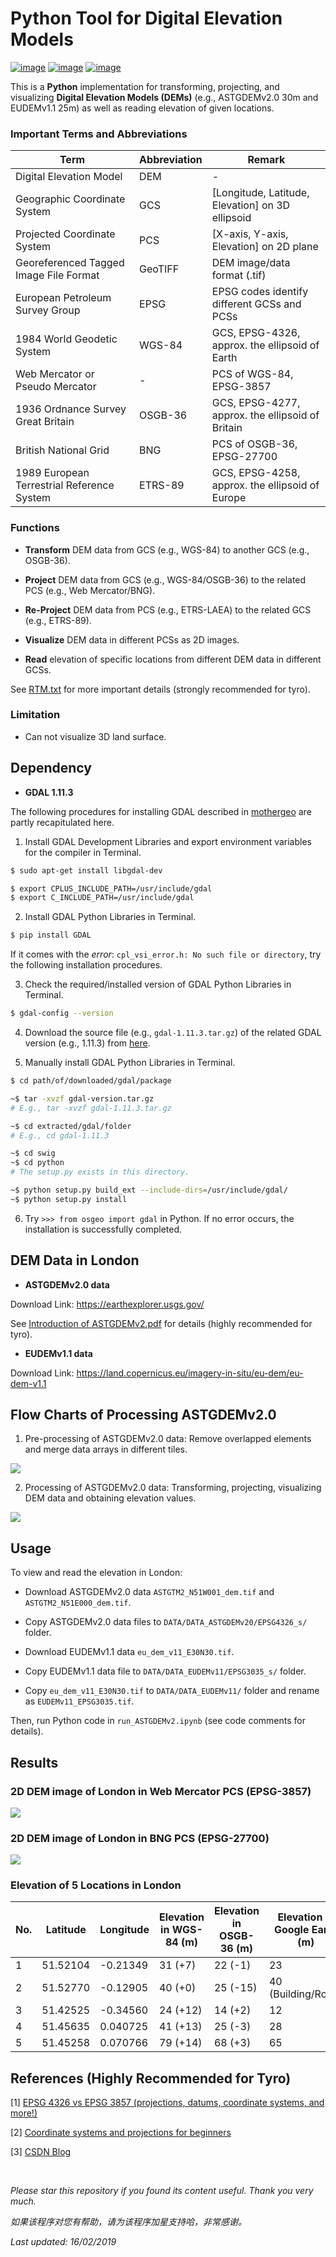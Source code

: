 # Python Tool for Digital Elevation Models

[![image](https://img.shields.io/badge/license-MIT-lightgrey.svg)]()
[![image](https://img.shields.io/badge/platform-linux-lightgrey.svg)]()
[![image](https://img.shields.io/badge/python-3.7-blue.svg)]()

This is a **Python** implementation for transforming, projecting, and visualizing **Digital Elevation Models (DEMs)** (e.g., ASTGDEMv2.0 30m and EUDEMv1.1 25m) as well as reading elevation of given locations.

### Important Terms and Abbreviations

| Term                                       | Abbreviation | Remark 
| ------------------------------------------ | ------------ | ------ 
| Digital Elevation Model                    | DEM          | - 
| Geographic Coordinate System               | GCS          | [Longitude, Latitude, Elevation] on 3D ellipsoid 
| Projected Coordinate System                | PCS          | [X-axis, Y-axis, Elevation] on 2D plane 
| Georeferenced Tagged Image File Format     | GeoTIFF      | DEM image/data format (.tif) 
| European Petroleum Survey Group            | EPSG         | EPSG codes identify different GCSs and PCSs 
| 1984 World Geodetic System                 | WGS-84       | GCS, EPSG-4326, approx. the ellipsoid of Earth 
| Web Mercator or Pseudo Mercator            | -            | PCS of WGS-84, EPSG-3857 
| 1936 Ordnance Survey Great Britain         | OSGB-36      | GCS, EPSG-4277, approx. the ellipsoid of Britain 
| British National Grid                      | BNG          | PCS of OSGB-36, EPSG-27700 
| 1989 European Terrestrial Reference System | ETRS-89      | GCS, EPSG-4258, approx. the ellipsoid of Europe 

### Functions

- **Transform** DEM data from GCS (e.g., WGS-84) to another GCS (e.g., OSGB-36).

- **Project** DEM data from GCS (e.g., WGS-84/OSGB-36) to the related PCS (e.g., Web Mercator/BNG).

- **Re-Project** DEM data from PCS (e.g., ETRS-LAEA) to the related GCS (e.g., ETRS-89).

- **Visualize** DEM data in different PCSs as 2D images.

- **Read** elevation of specific locations from different DEM data in different GCSs.

See [RTM.txt](https://github.com/HeZhang1994/DEM-Digital-Elevation-Model-Tools/blob/master/RTM.txt) for more important details (strongly recommended for tyro).

### Limitation

- Can not visualize 3D land surface.

## Dependency

* __GDAL 1.11.3__

The following procedures for installing GDAL described in [mothergeo](https://mothergeo-py.readthedocs.io/en/latest/development/how-to/gdal-ubuntu-pkg.html) are partly recapitulated here.

1. Install GDAL Development Libraries and export environment variables for the compiler in Terminal.
```bash
$ sudo apt-get install libgdal-dev

$ export CPLUS_INCLUDE_PATH=/usr/include/gdal
$ export C_INCLUDE_PATH=/usr/include/gdal
```

2. Install GDAL Python Libraries in Terminal.
```bash
$ pip install GDAL
```

If it comes with the *error*: ```cpl_vsi_error.h: No such file or directory```, try the following installation procedures.

3. Check the required/installed version of GDAL Python Libraries in Terminal.
```bash
$ gdal-config --version
```

4. Download the source file (e.g., ```gdal-1.11.3.tar.gz```) of the related GDAL version (e.g., 1.11.3) from [here](http://trac.osgeo.org/gdal/wiki/DownloadSource).

5. Manually install GDAL Python Libraries in Terminal.
```bash
$ cd path/of/downloaded/gdal/package

~$ tar -xvzf gdal-version.tar.gz
# E.g., tar -xvzf gdal-1.11.3.tar.gz

~$ cd extracted/gdal/folder
# E.g., cd gdal-1.11.3

~$ cd swig
~$ cd python
# The setup.py exists in this directory.

~$ python setup.py build_ext --include-dirs=/usr/include/gdal/
~$ python setup.py install
```

6. Try ```>>> from osgeo import gdal``` in Python. If no error occurs, the installation is successfully completed.

## DEM Data in London

- **ASTGDEMv2.0 data**

Download Link: https://earthexplorer.usgs.gov/

See [Introduction of ASTGDEMv2.pdf](https://github.com/HeZhang1994/DEM-Digital-Elevation-Model-Tools/blob/master/Introduction%20of%20ASTGDEMv2.pdf) for details (highly recommended for tyro).

- **EUDEMv1.1 data**

Download Link: https://land.copernicus.eu/imagery-in-situ/eu-dem/eu-dem-v1.1

## Flow Charts of Processing ASTGDEMv2.0

1. Pre-processing of ASTGDEMv2.0 data: Remove overlapped elements and merge data arrays in different tiles.

![](https://github.com/HeZhang1994/DEM-Digital-Elevation-Model-Tools/blob/master/images/DEM_Tool_Step1.png)

2. Processing of ASTGDEMv2.0 data: Transforming, projecting, visualizing DEM data and obtaining elevation values.

![](https://github.com/HeZhang1994/DEM-Digital-Elevation-Model-Tools/blob/master/images/DEM_Tool_Step2.png)

## Usage

To view and read the elevation in London: 

- Download ASTGDEMv2.0 data ```ASTGTM2_N51W001_dem.tif``` and ```ASTGTM2_N51E000_dem.tif```.
- Copy ASTGDEMv2.0 data files to ```DATA/DATA_ASTGDEMv20/EPSG4326_s/``` folder.

- Download EUDEMv1.1 data ```eu_dem_v11_E30N30.tif```.
- Copy EUDEMv1.1 data file to ```DATA/DATA_EUDEMv11/EPSG3035_s/``` folder.
- Copy ```eu_dem_v11_E30N30.tif``` to ```DATA/DATA_EUDEMv11/``` folder and rename as ```EUDEMv11_EPSG3035.tif```.

Then, run Python code in ```run_ASTGDEMv2.ipynb``` (see code comments for details).

## Results

### 2D DEM image of London in Web Mercator PCS (EPSG-3857)

![](https://github.com/HeZhang1994/DEM-Digital-Elevation-Model-Tools/blob/master/images/LD_EPSG3857.png)

### 2D DEM image of London in BNG PCS (EPSG-27700)

![](https://github.com/HeZhang1994/DEM-Digital-Elevation-Model-Tools/blob/master/images/LD_EPSG27700.png)

### Elevation of 5 Locations in London

| No. | Latitude | Longitude | Elevation in WGS-84 (m) | Elevation in OSGB-36 (m) | Elevation in Google Earth (m) 
| --- | -------- | --------- | ----------------------- | ------------------------ | ----------------------------- 
| 1   | 51.52104 | -0.21349  | 31 (+7)                 | 22 (-1)                  | 23 
| 2   | 51.52770 | -0.12905  | 40 (+0)                 | 25 (-15)                 | 40 (Building/Road) 
| 3   | 51.42525 | -0.34560  | 24 (+12)                | 14 (+2)                  | 12 
| 4   | 51.45635 | 0.040725  | 41 (+13)                | 25 (-3)                  | 28 
| 5   | 51.45258 | 0.070766  | 79 (+14)                | 68 (+3)                  | 65 

## References (Highly Recommended for Tyro)

[1] [EPSG 4326 vs EPSG 3857 (projections, datums, coordinate systems, and more!)](http://lyzidiamond.com/posts/4326-vs-3857)

[2] [Coordinate systems and projections for beginners](https://communityhub.esriuk.com/geoxchange/2012/3/26/coordinate-systems-and-projections-for-beginners.html)

[3] [CSDN Blog](https://blog.csdn.net/liuhailiuhai12/article/details/75007417)

<br>

<i>Please star this repository if you found its content useful. Thank you very much.</i>

<i>如果该程序对您有帮助，请为该程序加星支持哈，非常感谢。</i>

<i>Last updated: 16/02/2019</i>

